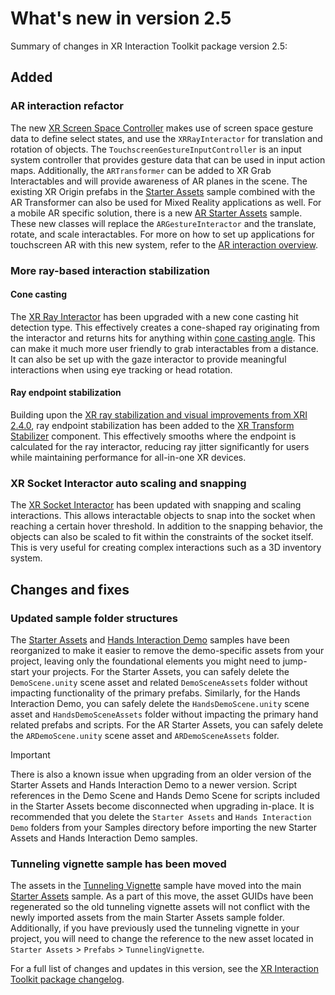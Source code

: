 # What's new in version 2.5

Summary of changes in XR Interaction Toolkit package version 2.5:

## Added

### AR interaction refactor

The new [XR Screen Space Controller](xr-screen-space-controller.md) makes use of screen space gesture data to define select states, and use the `XRRayInteractor` for translation and rotation of objects. The `TouchscreenGestureInputController` is an input system controller that provides gesture data that can be used in input action maps. Additionally, the `ARTransformer` can be added to XR Grab Interactables and will provide awareness of AR planes in the scene. The existing XR Origin prefabs in the [Starter Assets](samples-starter-assets.md) sample combined with the AR Transformer can also be used for Mixed Reality applications as well. For a mobile AR specific solution, there is a new [AR Starter Assets](samples-ar-starter-assets.md) sample. These new classes will replace the `ARGestureInteractor` and the translate, rotate, and scale interactables. For more on how to set up applications for touchscreen AR with this new system, refer to the [AR interaction overview](ar-interaction-overview.md).

### More ray-based interaction stabilization

#### Cone casting

The [XR Ray Interactor](xr-ray-interactor.md) has been upgraded with a new cone casting hit detection type. This effectively creates a cone-shaped ray originating from the interactor and returns hits for anything within [cone casting angle](xref:UnityEngine.XR.Interaction.Toolkit.XRRayInteractor#coneCastAngle). This can make it much more user friendly to grab interactables from a distance. It can also be set up with the gaze interactor to provide meaningful interactions when using eye tracking or head rotation.

#### Ray endpoint stabilization

Building upon the [XR ray stabilization and visual improvements from XRI 2.4.0](whats-new-2.4.md#xr-ray-stabilization-and-visual-improvements), ray endpoint stabilization has been added to the [XR Transform Stabilizer](xr-transform-stabilizer.md) component. This effectively smooths where the endpoint is calculated for the ray interactor, reducing ray jitter significantly for users while maintaining performance for all-in-one XR devices.

### XR Socket Interactor auto scaling and snapping

The [XR Socket Interactor](xr-socket-interactor.md) has been updated with snapping and scaling interactions. This allows interactable objects to snap into the socket when reaching a certain hover threshold. In addition to the snapping behavior, the objects can also be scaled to fit within the constraints of the socket itself. This is very useful for creating complex interactions such as a 3D inventory system.

## Changes and fixes

### Updated sample folder structures

The [Starter Assets](samples-starter-assets.md) and [Hands Interaction Demo](samples-hands-interaction-demo.md) samples have been reorganized to make it easier to remove the demo-specific assets from your project, leaving only the foundational elements you might need to jump-start your projects. For the Starter Assets, you can safely delete the `DemoScene.unity` scene asset and related `DemoSceneAssets` folder without impacting functionality of the primary prefabs. Similarly, for the Hands Interaction Demo, you can safely delete the `HandsDemoScene.unity` scene asset and `HandsDemoSceneAssets` folder without impacting the primary hand related prefabs and scripts. For the AR Starter Assets, you can safely delete the `ARDemoScene.unity` scene asset and `ARDemoSceneAssets` folder.

> [!IMPORTANT]
> There is also a known issue when upgrading from an older version of the Starter Assets and Hands Interaction Demo to a newer version. Script references in the Demo Scene and Hands Demo Scene for scripts included in the Starter Assets become disconnected when upgrading in-place. It is recommended that you delete the `Starter Assets` and `Hands Interaction Demo` folders from your Samples directory before importing the new Starter Assets and Hands Interaction Demo samples.


### Tunneling vignette sample has been moved

The assets in the [Tunneling Vignette](samples-starter-assets.md#tunneling-vignette) sample have moved into the main [Starter Assets](samples-starter-assets.md) sample. As a part of this move, the asset GUIDs have been regenerated so the old tunneling vignette assets will not conflict with the newly imported assets from the main Starter Assets sample folder. Additionally, if you have previously used the tunneling vignette in your project, you will need to change the reference to the new asset located in `Starter Assets` &gt; `Prefabs` &gt; `TunnelingVignette`.

For a full list of changes and updates in this version, see the [XR Interaction Toolkit package changelog](../changelog/CHANGELOG.html).